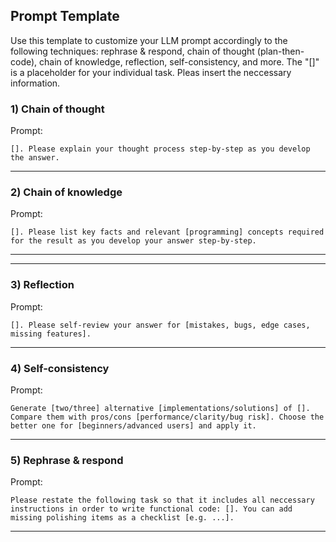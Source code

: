 ## Prompt Template

Use this template to customize your LLM prompt accordingly to the following techniques: rephrase & respond, chain of thought (plan-then-code), chain of knowledge, reflection, self-consistency, and more.
The "[]" is a placeholder for your individual task. Pleas insert the neccessary information.


### 1) Chain of thought 

Prompt:
```
[]. Please explain your thought process step-by-step as you develop the answer.

```

---

### 2) Chain of knowledge

Prompt:
```
[]. Please list key facts and relevant [programming] concepts required for the result as you develop your answer step-by-step.
```

---

---

### 3) Reflection

Prompt:
```
[]. Please self-review your answer for [mistakes, bugs, edge cases, missing features].
```

---

### 4) Self-consistency

Prompt:
```
Generate [two/three] alternative [implementations/solutions] of []. Compare them with pros/cons [performance/clarity/bug risk]. Choose the better one for [beginners/advanced users] and apply it.
```

---


### 5) Rephrase & respond


Prompt:
```
Please restate the following task so that it includes all neccessary instructions in order to write functional code: []. You can add missing polishing items as a checklist [e.g. ...].
```

---
